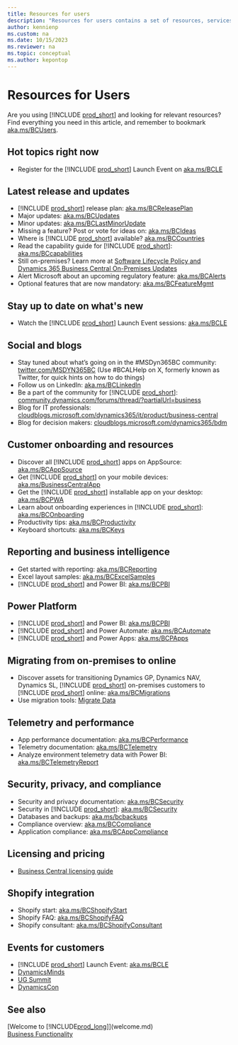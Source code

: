 ```yaml
---
title: Resources for users
description: "Resources for users contains a set of resources, services, and tools to use Microsoft Dynamics 365 Business Central."
author: kennienp
ms.custom: na
ms.date: 10/15/2023
ms.reviewer: na
ms.topic: conceptual
ms.author: kepontop
---
```


# Resources for Users

Are you using [!INCLUDE [prod_short](includes/prod_short.md)] and looking for relevant resources? Find everything you need in this article, and remember to bookmark [aka.ms/BCUsers](https://aka.ms/BCUsers).

## Hot topics right now

- Register for the [!INCLUDE [prod_short](includes/prod_short.md)] Launch Event on [aka.ms/BCLE](https://aka.ms/BCLE)

## Latest release and updates  

- [!INCLUDE [prod_short](includes/prod_short.md)] release plan: [aka.ms/BCReleasePlan](https://aka.ms/BCReleasePlan) 
- Major updates: [aka.ms/BCUpdates](https://aka.ms/BCUpdates)
- Minor updates: [aka.ms/BCLastMinorUpdate](https://aka.ms/BCLastMinorUpdate) 
- Missing a feature? Post or vote for ideas on: [aka.ms/BCIdeas](https://aka.ms/BCIdeas) 
- Where is [!INCLUDE [prod_short](includes/prod_short.md)] available? [aka.ms/BCCountries](https://aka.ms/BCCountries)
- Read the capability guide for [!INCLUDE [prod_short](includes/prod_short.md)]: [aka.ms/BCcapabilities](https://aka.ms/BCcapabilities)
- Still on-premises? Learn more at [Software Lifecycle Policy and Dynamics 365 Business Central On-Premises Updates](/dynamics365/business-central/dev-itpro/terms/lifecycle-policy-on-premises)
- Alert Microsoft about an upcoming regulatory feature: [aka.ms/BCAlerts](https://aka.ms/BCAlerts)
- Optional features that are now mandatory: [aka.ms/BCFeatureMgmt](https://aka.ms/BCFeatureMgmt)

## Stay up to date on what's new

- Watch the [!INCLUDE [prod_short](includes/prod_short.md)] Launch Event sessions: [aka.ms/BCLE](https://aka.ms/BCLE) 

## Social and blogs

- Stay tuned about what’s going on in the #MSDyn365BC community: [twitter.com/MSDYN365BC](https://twitter.com/MSDYN365BC) (Use #BCALHelp on X, formerly known as Twitter, for quick hints on how to do things) 
- Follow us on LinkedIn: [aka.ms/BCLinkedIn](https://aka.ms/BCLinkedIn)
- Be a part of the community for [!INCLUDE [prod_short](includes/prod_short.md)]: [community.dynamics.com/forums/thread/?partialUrl=business](https://community.dynamics.com/forums/thread/?partialUrl=business) 
- Blog for IT professionals: [cloudblogs.microsoft.com/dynamics365/it/product/business-central](https://cloudblogs.microsoft.com/dynamics365/it/product/business-central/)
- Blog for decision makers: [cloudblogs.microsoft.com/dynamics365/bdm](https://cloudblogs.microsoft.com/dynamics365/bdm)

## Customer onboarding and resources 

- Discover all [!INCLUDE [prod_short](includes/prod_short.md)] apps on AppSource: [aka.ms/BCAppSource](https://appsource.microsoft.com/marketplace/apps?page=1&product=dynamics-365-business-central)
- Get [!INCLUDE [prod_short](includes/prod_short.md)] on your mobile devices: [aka.ms/BusinessCentralApp](https://aka.ms/BusinessCentralApp)
- Get the [!INCLUDE [prod_short](includes/prod_short.md)] installable app on your desktop: [aka.ms/BCPWA](https://aka.ms/BCPWA)
- Learn about onboarding experiences in [!INCLUDE [prod_short](includes/prod_short.md)]: [aka.ms/BCOnboarding](https://aka.ms/bconboarding)
- Productivity tips: [aka.ms/BCProductivity](https://aka.ms/BCProductivity) 
- Keyboard shortcuts: [aka.ms/BCKeys](https://aka.ms/BCKeys)

## Reporting and business intelligence

- Get started with reporting: [aka.ms/BCReporting](https://aka.ms/BCReporting)
- Excel layout samples: [aka.ms/BCExcelSamples](https://aka.ms/BCExcelSamples)
- [!INCLUDE [prod_short](includes/prod_short.md)] and Power BI: [aka.ms/BCPBI](https://aka.ms/BCPBI)

## Power Platform

- [!INCLUDE [prod_short](includes/prod_short.md)] and Power BI: [aka.ms/BCPBI](https://aka.ms/BCPBI)
- [!INCLUDE [prod_short](includes/prod_short.md)] and Power Automate: [aka.ms/BCAutomate](https://aka.ms/BCAutomate) 
- [!INCLUDE [prod_short](includes/prod_short.md)] and Power Apps: [aka.ms/BCPApps](https://aka.ms/BCPApps)

## Migrating from on-premises to online

- Discover assets for transitioning Dynamics GP, Dynamics NAV, Dynamics SL, [!INCLUDE [prod_short](includes/prod_short.md)] on-premises customers to [!INCLUDE [prod_short](includes/prod_short.md)] online: [aka.ms/BCMigrations](https://aka.ms/BCMigrations)  
- Use migration tools: [Migrate Data](/dynamics365/business-central/dev-itpro/administration/migrate-data) 

## Telemetry and performance

- App performance documentation: [aka.ms/BCPerformance](https://aka.ms/BCPerformance)
- Telemetry documentation: [aka.ms/BCTelemetry](https://aka.ms/BCTelemetry) 
- Analyze environment telemetry data with Power BI: [aka.ms/BCTelemetryReport](https://aka.ms/BCTelemetryReport) 

## Security, privacy, and compliance

- Security and privacy documentation: [aka.ms/BCSecurity](https://aka.ms/BCSecurity) 
- Security in [!INCLUDE [prod_short](includes/prod_short.md)]: [aka.ms/BCSecurity](https://aka.ms/BCSecurity)
- Databases and backups: [aka.ms/bcbackups](https://aka.ms/BCBackups)
- Compliance overview: [aka.ms/BCCompliance](https://aka.ms/BCCompliance)
- Application compliance: [aka.ms/BCAppCompliance](https://aka.ms/BCAppCompliance)

## Licensing and pricing

- [Business Central licensing guide](https://go.microsoft.com/fwlink/?LinkId=866544&clcid=0x409)

## Shopify integration

- Shopify start: [aka.ms/BCShopifyStart](https://aka.ms/BCShopifyStart)
- Shopify FAQ: [aka.ms/BCShopifyFAQ](https://aka.ms/BCShopifyFAQ)
- Shopify consultant: [aka.ms/BCShopifyConsultant](https://aka.ms/BCShopifyConsultant)

## Events for customers

- [!INCLUDE [prod_short](includes/prod_short.md)] Launch Event: [aka.ms/BCLE](https://aka.ms/BCLE)
- [DynamicsMinds](https://www.dynamicsminds.com/)
- [UG Summit](https://www.summitna.com/)
- [DynamicsCon](https://dynamicscon.com/)

## See also

[Welcome to [!INCLUDE[prod_long](includes/prod_long.md)]](welcome.md)  
[Business Functionality](across-business-functionality.md)  